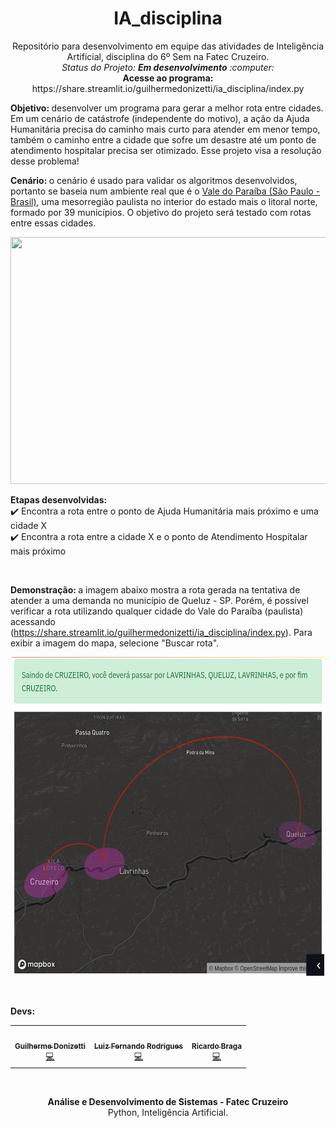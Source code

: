 <h1 align="center">IA_disciplina</h1>
<p align="center">
Repositório para desenvolvimento em equipe das atividades de Inteligência Artificial, disciplina do 6º Sem na Fatec Cruzeiro.<br>
<i>Status do Projeto: <b>Em desenvolvimento</b> :computer:</i><br>
<b>Acesse ao programa: </b>https://share.streamlit.io/guilhermedonizetti/ia_disciplina/index.py
</p>

<b>Objetivo: </b>desenvolver um programa para gerar a melhor rota entre cidades. Em um cenário de catástrofe (independente do motivo), a ação da Ajuda Humanitária precisa do caminho mais curto para atender em menor tempo, também o caminho entre a cidade que sofre um desastre até um ponto de atendimento hospitalar precisa ser otimizado. Esse projeto visa a resolução desse problema!

<b>Cenário: </b>o cenário é usado para validar os algoritmos desenvolvidos, portanto se baseia num ambiente real que é o <a href="https://pt.wikipedia.org/wiki/Regi%C3%A3o_Metropolitana_do_Vale_do_Para%C3%ADba_e_Litoral_Norte">Vale do Paraíba (São Paulo - Brasil)</a>, uma mesorregião paulista no interior do estado mais o litoral norte, formado por 39 municípios. O objetivo do projeto será testado com rotas entre essas cidades.

<p align="center">
<img src="https://www.desenvolvevale.com.br/wp-content/uploads/2019/08/mapa_RMVPLN.jpg" width="510" height="395"></img>
</p>

<b>Etapas desenvolvidas: </b><br>
:heavy_check_mark: Encontra a rota entre o ponto de Ajuda Humanitária mais próximo e uma cidade X<br>
:heavy_check_mark: Encontra a rota entre a cidade X e o ponto de Atendimento Hospitalar mais próximo

<br>

<b>Demonstração: </b>a imagem abaixo mostra a rota gerada na tentativa de atender a uma demanda no município de Queluz - SP. Porém, é possível verificar a rota utilizando qualquer cidade do Vale do Paraíba (paulista) acessando (https://share.streamlit.io/guilhermedonizetti/ia_disciplina/index.py). Para exibir a imagem do mapa, selecione "Buscar rota".<br>
<p align="center">
<img src="https://github.com/guilhermedonizetti/IA_disciplina/blob/master/images/mapa_gerado.png" width="500" height="510"></img>
</p>

<br>

<b>Devs: </b>
<table>
  <tr>
    <td align="center"><a href="https://br.linkedin.com/in/guilhermedonizetti-ads"><img src="https://avatars.githubusercontent.com/u/47000945?v=4" width="100px;" alt=""/><br /><sub><b>Guilherme Donizetti</b></sub></a><br /><a href="https://github.com/guilhermedonizetti/IA_disciplina/commits?author=guilhermedonizetti" title="Desenvolvedor">💻</a></td>
    <td align="center"><a href="https://github.com/SACRIER"><img src="https://avatars.githubusercontent.com/u/61637378?v=4" width="100px;" alt=""/><br /><sub><b>Luiz Fernando Rodrigues</b></sub></a><br /><a href="https://github.com/guilhermedonizetti/IA_disciplina/commits?author=SACRIER" title="Desenvolvedor">💻</a></td>
    <td align="center"><a href="https://github.com/Ricardo-Braga1"><img src="https://avatars.githubusercontent.com/u/89203941?v=4" width="100px;" alt=""/><br /><sub><b>Ricardo Braga</b></sub></a><br /><a href="https://github.com/guilhermedonizetti/IA_disciplina/commits?author=Ricardo-Braga1" title="Desenvolvedor">💻</a></td>
  </tr>
</table>

<br>

<p align="center">
<b>Análise e Desenvolvimento de Sistemas - Fatec Cruzeiro</b><br>
Python, Inteligência Artificial.
</p>
